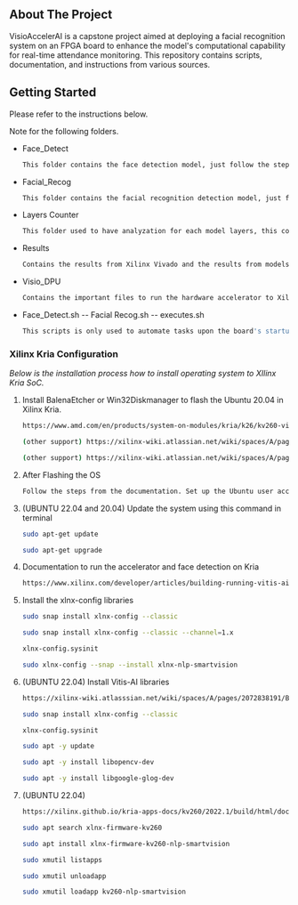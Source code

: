 ## About The Project

VisioAccelerAI is a capstone project aimed at deploying a facial recognition system on an FPGA board to enhance the model's computational capability for real-time attendance monitoring. This repository contains scripts, documentation, and instructions from various sources.

## Getting Started

Please refer to the instructions below. 

Note for the following folders.
* Face_Detect
  ```sh
  This folder contains the face detection model, just follow the steps below to run the scripts inside.
  ```
* Facial_Recog
  ```sh
  This folder contains the facial recognition detection model, just follow the steps below to run the scripts inside.
  ```
* Layers Counter
  ```sh
  This folder used to have analyzation for each model layers, this contains Jupyter notebook to run the breakdown of model layers.
  ```
* Results
  ```sh
  Contains the results from Xilinx Vivado and the results from models.
  ```
* Visio_DPU
  ```sh
  Contains the important files to run the hardware accelerator to Xilinx. Just follow the steps below.
  ```
* Face_Detect.sh -- Facial Recog.sh -- executes.sh
  ```sh
  This scripts is only used to automate tasks upon the board's startup. Don't worry about it.
  ```
### Xilinx Kria Configuration

_Below is the installation process how to install operating system to XIlinx Kria SoC._

1. Install BalenaEtcher or Win32Diskmanager to flash the Ubuntu 20.04 in Xilinx Kria. 
   ```sh
   https://www.amd.com/en/products/system-on-modules/kria/k26/kv260-vision-starter-kit/getting-started-ubuntu/setting-up-the-sd-card-image.html
   ```
   ```sh
   (other support) https://xilinx-wiki.atlassian.net/wiki/spaces/A/pages/2037317633/Getting+Started+with+Certified+Ubuntu+20.04+LTS+for+Xilinx+Devices
   ```
   ```sh
   (other support) https://xilinx-wiki.atlassian.net/wiki/spaces/A/pages/1641152513/Kria+SOMs+Starter+Kits#Vitis-Platforms
   ```	
2. After Flashing the OS 
   ```sh
   Follow the steps from the documentation. Set up the Ubuntu user account.
   ```	
3. (UBUNTU 22.04 and 20.04) Update the system using this command in terminal
   ```sh
   sudo apt-get update
   ```	
   ```sh
   sudo apt-get upgrade
   ```	
3. Documentation to run the accelerator and face detection on Kria
   ```sh
   https://www.xilinx.com/developer/articles/building-running-vitis-ai-on-kria-with-ubuntu.html
   ```	
4. Install the xlnx-config libraries
   ```sh
   sudo snap install xlnx-config --classic
   ```	
   ```sh
   sudo snap install xlnx-config --classic --channel=1.x
   ```	
   ```sh
   xlnx-config.sysinit
   ```	
   ```sh
   sudo xlnx-config --snap --install xlnx-nlp-smartvision
   ```	
5. (UBUNTU 22.04) Install Vitis-AI libraries

	```sh 
	https://xilinx-wiki.atlasssian.net/wiki/spaces/A/pages/2072838191/Building+Vitis-AI+Sample+Applications+on+Certified+Ubuntu+20.04+LTS+for+Xilinx+Devices
	```

	```sh
	sudo snap install xlnx-config --classic
	```

	```sh
	xlnx-config.sysinit
	```

	```sh
	sudo apt -y update
 	```

	```sh
	sudo apt -y install libopencv-dev
	```

	```sh
	sudo apt -y install libgoogle-glog-dev
	```
6. (UBUNTU 22.04) 

	```sh 
	https://xilinx.github.io/kria-apps-docs/kv260/2022.1/build/html/docs/nlp-smartvision/docs/app_deployment_nlp.html
	```

	```sh
	sudo apt search xlnx-firmware-kv260
	```

	```sh
	sudo apt install xlnx-firmware-kv260-nlp-smartvision
	```

	```sh
	sudo xmutil listapps
 	```

	```sh
	sudo xmutil unloadapp
	```

	```sh
	sudo xmutil loadapp kv260-nlp-smartvision
	```

